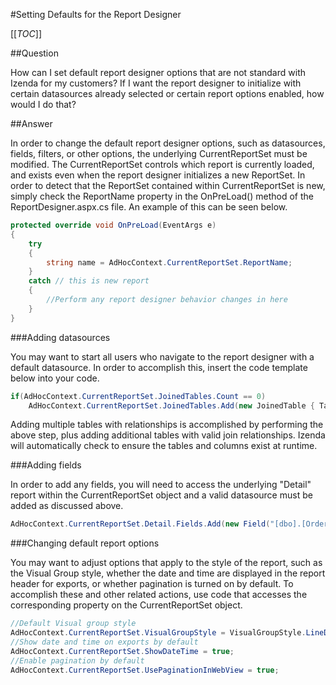 #Setting Defaults for the Report Designer

[[_TOC_]]

##Question

How can I set default report designer options that are not standard with Izenda for my customers? If I want the report designer to initialize with certain datasources already selected or certain report options enabled, how would I do that?

##Answer

In order to change the default report designer options, such as datasources, fields, filters, or other options, the underlying CurrentReportSet must be modified. The CurrentReportSet controls which report is currently loaded, and exists even when the report designer initializes a new ReportSet. In order to detect that the ReportSet contained within CurrentReportSet is new, simply check the ReportName property in the OnPreLoad() method of the ReportDesigner.aspx.cs file. An example of this can be seen below.

```csharp
protected override void OnPreLoad(EventArgs e)
{
    try
    {
        string name = AdHocContext.CurrentReportSet.ReportName;
    }
    catch // this is new report
    {
        //Perform any report designer behavior changes in here
    }
}
```

###Adding datasources

You may want to start all users who navigate to the report designer with a default datasource. In order to accomplish this, insert the code template below into your code.

```csharp
if(AdHocContext.CurrentReportSet.JoinedTables.Count == 0)
    AdHocContext.CurrentReportSet.JoinedTables.Add(new JoinedTable { TableName = "[dbo].[Orders]" });
```

Adding multiple tables with relationships is accomplished by performing the above step, plus adding additional tables with valid join relationships. Izenda will automatically check to ensure the tables and columns exist at runtime.

###Adding fields

In order to add any fields, you will need to access the underlying "Detail" report within the CurrentReportSet object and a valid datasource must be added as discussed above.

```csharp
AdHocContext.CurrentReportSet.Detail.Fields.Add(new Field("[dbo].[Orders].[ShipCountry]"));
```

###Changing default report options

You may want to adjust options that apply to the style of the report, such as the Visual Group style, whether the date and time are displayed in the report header for exports, or whether pagination is turned on by default. To accomplish these and other related actions, use code that accesses the corresponding property on the CurrentReportSet object.

```csharp
//Default Visual group style
AdHocContext.CurrentReportSet.VisualGroupStyle = VisualGroupStyle.LineDelimited;
//Show date and time on exports by default
AdHocContext.CurrentReportSet.ShowDateTime = true;
//Enable pagination by default
AdHocContext.CurrentReportSet.UsePaginationInWebView = true;
```

